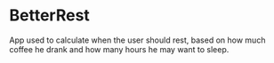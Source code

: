 # BetterRest
App used to calculate when the user should rest, based on how much coffee he drank and how many hours he may want to sleep.
